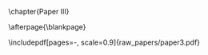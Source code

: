 \chapter{Paper III}

\afterpage{\blankpage}

\includepdf[pages=-, scale=0.9]{raw_papers/paper3.pdf}
